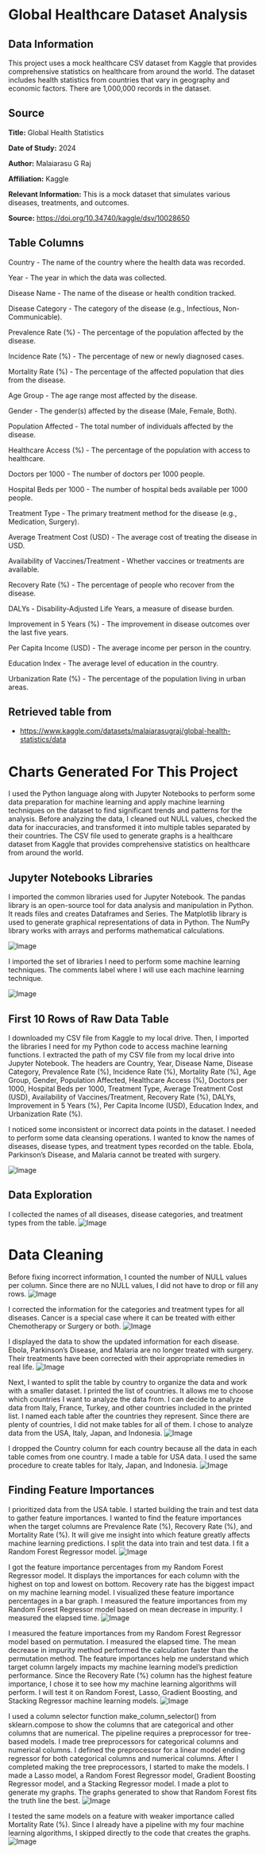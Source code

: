 # Global Healthcare Dataset Analysis
## Data Information
This project uses a mock healthcare CSV dataset from Kaggle that provides comprehensive statistics on healthcare from around the world. The dataset includes health statistics from countries that vary in geography and economic factors. There are 1,000,000 records in the dataset.



## Source
**Title:** Global Health Statistics

**Date of Study:** 2024

**Author:** Malaiarasu G Raj

**Affiliation:** Kaggle

**Relevant Information:** This is a mock dataset that simulates various diseases, treatments, and outcomes.

**Source:** https://doi.org/10.34740/kaggle/dsv/10028650

## Table Columns
Country - The name of the country where the health data was recorded.

Year - The year in which the data was collected.

Disease Name - The name of the disease or health condition tracked.

Disease Category - The category of the disease (e.g., Infectious, Non-Communicable).

Prevalence Rate (%) - The percentage of the population affected by the disease.

Incidence Rate (%) - The percentage of new or newly diagnosed cases.

Mortality Rate (%) - The percentage of the affected population that dies from the disease.

Age Group - The age range most affected by the disease.

Gender - The gender(s) affected by the disease (Male, Female, Both).

Population Affected - The total number of individuals affected by the disease.

Healthcare Access (%) - The percentage of the population with access to healthcare.

Doctors per 1000 - The number of doctors per 1000 people.

Hospital Beds per 1000 - The number of hospital beds available per 1000 people.

Treatment Type - The primary treatment method for the disease (e.g., Medication, Surgery).

Average Treatment Cost (USD) - The average cost of treating the disease in USD.

Availability of Vaccines/Treatment - Whether vaccines or treatments are available.

Recovery Rate (%) - The percentage of people who recover from the disease.

DALYs - Disability-Adjusted Life Years, a measure of disease burden.

Improvement in 5 Years (%) - The improvement in disease outcomes over the last five years.

Per Capita Income (USD) - The average income per person in the country.

Education Index - The average level of education in the country.

Urbanization Rate (%) - The percentage of the population living in urban areas.

## Retrieved table from
- https://www.kaggle.com/datasets/malaiarasugraj/global-health-statistics/data

# Charts Generated For This Project
I used the Python language along with Jupyter Notebooks to perform some data preparation for machine learning and apply machine learning techniques on the dataset to find significant trends and patterns for the analysis. Before analyzing the data, I cleaned out NULL values, checked the data for inaccuracies, and transformed it into multiple tables separated by their countries. The CSV file used to generate graphs is a healthcare dataset from Kaggle that provides comprehensive statistics on healthcare from around the world.

## Jupyter Notebooks Libraries
I imported the common libraries used for Jupyter Notebook. The pandas library is an open-source tool for data analysis and manipulation in Python. It reads files and creates Dataframes and Series. The Matplotlib library is used to generate graphical representations of data in Python. The NumPy library works with arrays and performs mathematical calculations.

![Image](https://github.com/SMarbella/global-healthcare-dataset-analysis/blob/main/Imported%20Libraries/Basic%20Libraries.png)

I imported the set of libraries I need to perform some machine learning techniques. The comments label where I will use each machine learning technique.

![Image](https://github.com/SMarbella/global-healthcare-dataset-analysis/blob/main/Imported%20Libraries/Libraries%20for%20Graphs.png)

## First 10 Rows of Raw Data Table
I downloaded my CSV file from Kaggle to my local drive. Then, I imported the libraries I need for my Python code to access machine learning functions. I extracted the path of my CSV file from my local drive into Jupyter Notebook. The headers are Country, Year, Disease Name, Disease Category, Prevalence Rate (%), Incidence Rate (%), Mortality Rate (%), Age Group, Gender, Population Affected, Healthcare Access (%), Doctors per 1000, Hospital Beds per 1000, Treatment Type, Average Treatment Cost (USD), Availability of Vaccines/Treatment, Recovery Rate (%), DALYs, Improvement in 5 Years (%), Per Capita Income (USD), Education Index, and Urbanization Rate (%).

I noticed some inconsistent or incorrect data points in the dataset. I needed to perform some data cleansing operations. I wanted to know the names of diseases, disease types, and treatment types recorded on the table. Ebola, Parkinson’s Disease, and Malaria cannot be treated with surgery.

![Image](https://github.com/SMarbella/global-healthcare-dataset-analysis/blob/main/Graphs/10%20Rows%20Raw%20Data.png)

## Data Exploration
I collected the names of all diseases, disease categories, and treatment types from the table.
![Image](https://github.com/SMarbella/global-healthcare-dataset-analysis/blob/main/Data%20Exploration/List%20of%20Diseases%2C%20Treatments%2C%20and%20Disease%20Categories.png)

# Data Cleaning
Before fixing incorrect information, I counted the number of NULL values per column. Since there are no NULL values, I did not have to drop or fill any rows.
![Image](https://github.com/SMarbella/global-healthcare-dataset-analysis/blob/main/Data%20Cleaning/Find%20Nulls.png)

I corrected the information for the categories and treatment types for all diseases. Cancer is a special case where it can be treated with either Chemotherapy or Surgery or both.
![Image](https://github.com/SMarbella/global-healthcare-dataset-analysis/blob/main/Data%20Cleaning/Correct%20Inconsistencies.png)

I displayed the data to show the updated information for each disease. Ebola, Parkinson’s Disease, and Malaria are no longer treated with surgery. Their treatments have been corrected with their appropriate remedies in real life.
![Image](https://github.com/SMarbella/global-healthcare-dataset-analysis/blob/main/Data%20Cleaning/Fixed%20Information.png)

Next, I wanted to split the table by country to organize the data and work with a smaller dataset. I printed the list of countries. It allows me to choose which countries I want to analyze the data from. I can decide to analyze data from Italy, France, Turkey, and other countries included in the printed list. I named each table after the countries they represent. Since there are plenty of countries, I did not make tables for all of them. I chose to analyze data from the USA, Italy, Japan, and Indonesia.
![Image](https://github.com/SMarbella/global-healthcare-dataset-analysis/blob/main/Data%20Cleaning/Split%20Into%20Countries.png)

I dropped the Country column for each country because all the data in each table comes from one country. I made a table for USA data. I used the same procedure to create tables for Italy, Japan, and Indonesia.
![Image](https://github.com/SMarbella/global-healthcare-dataset-analysis/blob/main/Data%20Cleaning/One%20Country%20Table.png)

## Finding Feature Importances
I prioritized data from the USA table. I started building the train and test data to gather feature importances. I wanted to find the feature importances when the target columns are Prevalence Rate (%), Recovery Rate (%), and Mortality Rate (%). It will give me insight into which feature greatly affects machine learning predictions. I split the data into train and test data. I fit a Random Forest Regressor model.
![Image](https://github.com/SMarbella/global-healthcare-dataset-analysis/blob/main/Feature%20Importances/Choosing%20Feature%20Importances.png)

I got the feature importance percentages from my Random Forest Regressor model. It displays the importances for each column with the highest on top and lowest on bottom. Recovery rate has the biggest impact on my machine learning model. I visualized these feature importance percentages in a bar graph. I measured the feature importances from my Random Forest Regressor model based on mean decrease in impurity. I measured the elapsed time.
![Image](https://github.com/SMarbella/global-healthcare-dataset-analysis/blob/main/Feature%20Importances/Feature%20Importance%20Measurements.png)

I measured the feature importances from my Random Forest Regressor model based on permutation. I measured the elapsed time. The mean decrease in impurity method performed the calculation faster than the permutation method. The feature importances help me understand which target column largely impacts my machine learning model’s prediction performance. Since the Recovery Rate (%) column has the highest feature importance, I chose it to see how my machine learning algorithms will perform. I will test it on Random Forest, Lasso, Gradient Boosting, and Stacking Regressor machine learning models.
![Image](https://github.com/SMarbella/global-healthcare-dataset-analysis/blob/main/Feature%20Importances/Feature%20Importances%20Using%20Permutation%20on%20Full%20Model.png)

I used a column selector function make_column_selector() from sklearn.compose to show the columns that are categorical and other columns that are numerical. The pipeline requires a preprocessor for tree-based models. I made tree preprocessors for categorical columns and numerical columns. I defined the preprocessor for a linear model ending regressor for both categorical columns and numerical columns. After I completed making the tree preprocessors, I started to make the models. I made a Lasso model, a Random Forest Regressor model, Gradient Boosting Regressor model, and a Stacking Regressor model. I made a plot to generate my graphs. The graphs generated to show that Random Forest fits the truth line the best.
![Image](https://github.com/SMarbella/global-healthcare-dataset-analysis/blob/main/Graphs/Regressor%20Lines%20from%20Models.png)

I tested the same models on a feature with weaker importance called Mortality Rate (%). Since I already have a pipeline with my four machine learning algorithms, I skipped directly to the code that creates the graphs.
![Image](https://github.com/SMarbella/global-healthcare-dataset-analysis/blob/main/Graphs/Weaker%20Regressor%20Lines%20from%20Models.png)
